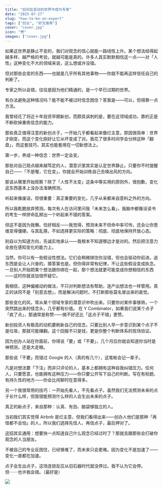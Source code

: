 ```yaml
---
title: "如何在变动的世界中成为专家"
date: "2025-07-27"
slug: "how-to-be-an-expert"
tags: ["创业", "好文推荐"]
cover: "cover.jpg"
icon: "😎"
images: ["cover.jpg"]
---
```

如果这世界是静止不变的，我们对观念的信心就能一路线性上升。某个想法经得起越多样、越严格的考验，就越可能是真的。许多人其实默默相信这一点——对「人性」这种变化不大的领域来说，这么想或许没错。



但对那些会变的东西——也就是几乎所有其他事物——你就不能再这样信任自己的判断了。



专家之所以会错，往往是因为他们精通的，是一个早已过期的世界。



有办法避免这种情况吗？能不能不被过时信念困住？答案是——可以，但得靠一点方法。



我曾经花了将近十年投资早期新创，而颇具讽刺的是，要在这领域成功，靠的正是不断砍掉重练信念的能力。



那些真正值得注意的新创点子，一开始几乎都看起来像烂主意，原因很简单：世界才刚变，而这个变化刚好让它从坏变成了对。我花了很多时间学会分辨这种「翻盘」，而这套技巧，其实也能套用在一切新想法上。



第一步，养成一种信念：世界一定会变。



那些对自己观点越来越笃定的人，潜意识里其实是认定世界静止。只要你不时提醒自己——「不是喔，它在变」，你就会开始训练自己去嗅出风的方向。



那该从哪里开始观察？除了「人性不太变」这条中等实用的原则外，很抱歉，变化这东西基本上没办法准确预测。



听起来像废话，但很重要：真正重要的变化，几乎从来都来自意料之外的方向。



所以我乾脆放弃预测。每次有人在访问里问我「未来怎么看」，我脑中都像没读书的考生一样拼命乱掰出一个听起来不错的答案。



但这不是因为我懒。恰好相反——我觉得，预测未来不但命中率可怜，还会让你思维变得僵硬。与其乱猜，不如选择更实际的策略：彻底、彻底地保持开放心态。



别自以为知道方向，先诚实地承认——我根本不知道哪边才是对的。然后把注意力全放在感知变化的能力上。



当然，你可以有一些假设性想法。它们会稍微绑住你没错，但也会驱动你前进。追东西是会让人兴奋的，猜答案也是。但你得非常有纪律，不让这些假设变成执念。
一旦别人开始把某个想法跟你绑在一起，那个想法就更可能变成你想相信的东西——这时你就该加倍怀疑它。



我相信，这种偏被动的做法，不只对判断想法有帮助，连产出想法也一样管用。真正的诀窍不是「刻意去想」，而是解决问题时，不打断那些莫名冒出来的直觉。



那些变化的风，常从某个领域专家的潜意识中吹出来。只要你对某件事够熟，一个突然跳出来的怪念头，几乎都有价值。
在 Y Combinator，如果我们说某个点子「疯了点」，那通常是称赞——搞不好还比「这点子不错」更赞。



新创投资人有极高的动机要刷新自己的信念。只要比别人早一步意识到某个点子不是垃圾，那就可能赚翻。这个回报不只是钱，更是你整个判断体系的现场验证。



因为创办人站在你面前，你得说「要」或「不要」，几个月后你就会知道你当时是神预测，还是大走眼。



那些说「不要」而错过 Google 的人（真的有几个），这笔帐会记一辈子。



凡是对想法要「下注」而非只评论的人，基本上都拥有这种自我纠错压力。任何人，只要愿意，也能拥有这种压力——你只要公开写下自己的判断。写在有标题、有持久性的地方——你会比闲聊时在意得多。



另一个我很常用的技巧：一开始先看人，不先看点子。虽然我们无法预测未来的点子长什么样，但我很能预测什么样的人会生出未来的点子。



真正的新点子，来自那种：认真、有劲、脑袋够独立的人。



当初我们其实觉得 Airbnb 是烂主意，但我们看得出来——创办人他们是那种「再怪都不会怕」的人，所以我们选择先信人、再信点子，最后押对了。



这招其实通用：想要快一点知道自己什么观念已经过时了？那就去跟那些会打破你观念的人当朋友。



不被自己的专业反困住，已经够难了，而未来只会更难。因为变化不是加速了——变化一直都在加速。



点子会生出点子，这场连锁反应从旧石器时代就没停过。我不认为它会停。
但⋯⋯也许我会错。（最好是）




![](https://prod-files-secure.s3.us-west-2.amazonaws.com/112d0858-5090-4d34-a606-b75eb8d65fd2/46476355-9cf3-4e99-9b7a-3531bc426380/1000202064.png?X-Amz-Algorithm=AWS4-HMAC-SHA256&X-Amz-Content-Sha256=UNSIGNED-PAYLOAD&X-Amz-Credential=ASIAZI2LB4666MJOXZQM%2F20250911%2Fus-west-2%2Fs3%2Faws4_request&X-Amz-Date=20250911T041557Z&X-Amz-Expires=3600&X-Amz-Security-Token=IQoJb3JpZ2luX2VjEJT%2F%2F%2F%2F%2F%2F%2F%2F%2F%2FwEaCXVzLXdlc3QtMiJIMEYCIQCuzbkxBNZvCsoJyMNUZlofEzziIGiQKRB64r96cp4OjgIhAOU9zcZNAg0e0KK45FsRYMTV6vPb9euQDPbFaOCLin5ZKogECP3%2F%2F%2F%2F%2F%2F%2F%2F%2F%2FwEQABoMNjM3NDIzMTgzODA1IgxNXaOnNl5gPWSk4GAq3AO%2F9w%2FWHV36jVyZrwouwzq3PDvWVb8BhtTuzvfcGrFO67giUs1UYUd37kbED2fr0MO916Sn652U8IXzRbaJHwXq%2B7OTYCwkwpAbirjCtDZcAGVU01rBk6dFHZ2R6Br2yFj61CUY40jRlG%2FDyzWQC%2BVIzXMDQsLzJlzKZuhCvvO%2F9mJP8idtjRBw3Ezl5RDHuXnm2xAHYLKKEkGU0lADWlBPnymnELKmfIjMK5WkjTAX%2FBCKAnpMyJSgMHwUO8tqqLd7I6FjUfiLlcjJxxiVBPDlOXx89r1z%2BfHS80jxqHXL3FmNudwl6p2RE6L3YpWITd8n2O4Zwfhj09mvGXWIkaWC%2B%2BF17Bh0V3wjrG%2Fb0ajbS2pzsRok4ThFhydJTqCGoVfIKKtbc%2FOeHq%2BrT45EQG7%2FueJ9spFoyMQNqEoD6s4XSWsFwLUyjmhD0JPf7cIpKezKlg0toDADpH9fZdPzDjR4wpRruV6P6oqEwAnTmdQYWGIQqF1yJ4z15va92sN54wHJKSSGgzJ0M1u0J06lmvVDEPUt0gvN%2BIzPie2R0%2BwwXFsduIj1TfHRzdR7Kh4%2FWnXW9BMfacEzUBPw2lLANgfWSHPBWW9xGsGK8QiOaLJM10ZHs5GJwwMHgpvmHTC9i4nGBjqkAZfDHQPdCNONRh9GBe1gIYsPnwrDxOX%2BYqhftRBJC%2BLad3ByQL%2BP1mRAEGYBcG6dPiX7QhH5fH%2BCOg%2FbFyO5xqJ%2FtoQx2F4lBcWA735lE3AER3ly0RZOJXlhH8359EZtGCzv1WmqkCRMSRP3F754tStEadJ%2FgsHCrILVCUyFh1fFWTDyOUrqa1oMNdF49NKf%2BGJUQfC0h1RZfA7q01BzOEf8tNC9&X-Amz-Signature=2a640a6304302be5ad892fa7c70cc0e86ea9b1c0b840e79010842daddcc1cda6&X-Amz-SignedHeaders=host&x-amz-checksum-mode=ENABLED&x-id=GetObject)

